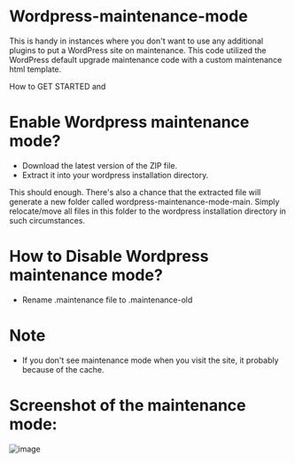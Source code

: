 # Wordpress-maintenance-mode
This is handy in instances where you don't want to use any additional plugins to put a WordPress site on maintenance. This code utilized the WordPress default upgrade maintenance code with a custom maintenance html template.

How to GET STARTED and
# Enable Wordpress maintenance mode?
- Download the latest version of the ZIP file.
- Extract it into your wordpress installation directory.

This should enough. There's also a chance that the extracted file will generate a new folder called wordpress-maintenance-mode-main. Simply relocate/move all files in this folder to the wordpress installation directory in such circumstances.

# How to Disable Wordpress maintenance mode?
- Rename .maintenance file to .maintenance-old


# Note
- If you don't see maintenance mode when you visit the site, it probably because of the cache. 

# Screenshot of the maintenance mode:

![image](https://user-images.githubusercontent.com/81701675/132624480-36e9475e-c8e3-4353-8529-23ba74127137.png)

